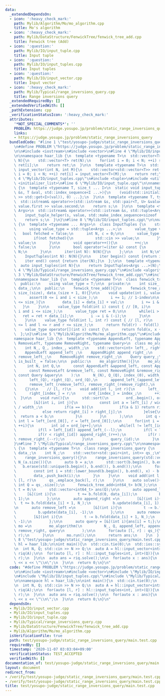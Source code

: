 ```yaml
---
data:
  _extendedDependsOn:
  - icon: ':heavy_check_mark:'
    path: Mylib/Algorithm/Mo/mo_algorithm.cpp
    title: Mo's algorithm
  - icon: ':heavy_check_mark:'
    path: Mylib/DataStructure/FenwickTree/fenwick_tree_add.cpp
    title: Fenwick tree (Add)
  - icon: ':question:'
    path: Mylib/IO/input_tuple.cpp
    title: Input tuple
  - icon: ':question:'
    path: Mylib/IO/input_tuples.cpp
    title: Input tuples
  - icon: ':question:'
    path: Mylib/IO/input_vector.cpp
    title: Input vector
  - icon: ':heavy_check_mark:'
    path: Mylib/Typical/range_inversions_query.cpp
    title: Range inversions query
  _extendedRequiredBy: []
  _extendedVerifiedWith: []
  _pathExtension: cpp
  _verificationStatusIcon: ':heavy_check_mark:'
  attributes:
    '*NOT_SPECIAL_COMMENTS*': ''
    PROBLEM: https://judge.yosupo.jp/problem/static_range_inversions_query
    links:
    - https://judge.yosupo.jp/problem/static_range_inversions_query
  bundledCode: "#line 1 \"test/yosupo-judge/static_range_inversions_query/main.test.cpp\"\
    \n#define PROBLEM \"https://judge.yosupo.jp/problem/static_range_inversions_query\"\
    \n\n#include <iostream>\n#include <vector>\n#line 4 \"Mylib/IO/input_vector.cpp\"\
    \n\nnamespace haar_lib {\n  template <typename T>\n  std::vector<T> input_vector(int\
    \ N){\n    std::vector<T> ret(N);\n    for(int i = 0; i < N; ++i) std::cin >>\
    \ ret[i];\n    return ret;\n  }\n\n  template <typename T>\n  std::vector<std::vector<T>>\
    \ input_vector(int N, int M){\n    std::vector<std::vector<T>> ret(N);\n    for(int\
    \ i = 0; i < N; ++i) ret[i] = input_vector<T>(M);\n    return ret;\n  }\n}\n#line\
    \ 4 \"Mylib/IO/input_tuples.cpp\"\n#include <tuple>\n#include <utility>\n#include\
    \ <initializer_list>\n#line 6 \"Mylib/IO/input_tuple.cpp\"\n\nnamespace haar_lib\
    \ {\n  template <typename T, size_t ... I>\n  static void input_tuple_helper(std::istream\
    \ &s, T &val, std::index_sequence<I ...>){\n    (void)std::initializer_list<int>{(void(s\
    \ >> std::get<I>(val)), 0) ...};\n  }\n\n  template <typename T, typename U>\n\
    \  std::istream& operator>>(std::istream &s, std::pair<T, U> &value){\n    s >>\
    \ value.first >> value.second;\n    return s;\n  }\n\n  template <typename ...\
    \ Args>\n  std::istream& operator>>(std::istream &s, std::tuple<Args ...> &value){\n\
    \    input_tuple_helper(s, value, std::make_index_sequence<sizeof ... (Args)>());\n\
    \    return s;\n  }\n}\n#line 8 \"Mylib/IO/input_tuples.cpp\"\n\nnamespace haar_lib\
    \ {\n  template <typename ... Args>\n  class InputTuples {\n    struct iter {\n\
    \      using value_type = std::tuple<Args ...>;\n      value_type value;\n   \
    \   bool fetched = false;\n      int N, c = 0;\n\n      value_type operator*(){\n\
    \        if(not fetched){\n          std::cin >> value;\n        }\n        return\
    \ value;\n      }\n\n      void operator++(){\n        ++c;\n        fetched =\
    \ false;\n      }\n\n      bool operator!=(iter &) const {\n        return c <\
    \ N;\n      }\n\n      iter(int N): N(N){}\n    };\n\n    int N;\n\n  public:\n\
    \    InputTuples(int N): N(N){}\n\n    iter begin() const {return iter(N);}\n\
    \    iter end() const {return iter(N);}\n  };\n\n  template <typename ... Args>\n\
    \  auto input_tuples(int N){\n    return InputTuples<Args ...>(N);\n  }\n}\n#line\
    \ 4 \"Mylib/Typical/range_inversions_query.cpp\"\n#include <algorithm>\n#line\
    \ 3 \"Mylib/DataStructure/FenwickTree/fenwick_tree_add.cpp\"\n#include <cassert>\n\
    \nnamespace haar_lib {\n  template <typename T>\n  class fenwick_tree_add {\n\
    \  public:\n    using value_type = T;\n\n  private:\n    int size_;\n    std::vector<value_type>\
    \ data_;\n\n  public:\n    fenwick_tree_add(){}\n    fenwick_tree_add(int size):\
    \ size_(size), data_(size + 1, 0){}\n\n    void update(int i, value_type val){\n\
    \      assert(0 <= i and i < size_);\n      i += 1; // 1-index\n\n      while(i\
    \ <= size_){\n        data_[i] = data_[i] + val;\n        i += i & (-i);\n   \
    \   }\n    }\n\n    value_type fold(int i) const { // [0, i)\n      assert(0 <=\
    \ i and i <= size_);\n      value_type ret = 0;\n\n      while(i > 0){\n     \
    \   ret = ret + data_[i];\n        i -= i & (-i);\n      }\n\n      return ret;\n\
    \    }\n\n    value_type fold(int l, int r) const { // [l, r)\n      assert(0\
    \ <= l and l <= r and r <= size_);\n      return fold(r) - fold(l);\n    }\n\n\
    \    value_type operator[](int x) const {\n      return fold(x, x + 1);\n    }\n\
    \  };\n}\n#line 5 \"Mylib/Algorithm/Mo/mo_algorithm.cpp\"\n#include <cmath>\n\n\
    namespace haar_lib {\n  template <typename AppendLeft, typename AppendRight, typename\
    \ RemoveLeft, typename RemoveRight, typename Query>\n  class mo_algorithm {\n\
    \    int N_, Q_, index_, width_;\n    std::vector<int> left_, right_, ord_;\n\n\
    \    AppendLeft append_left_;\n    AppendRight append_right_;\n    RemoveLeft\
    \ remove_left_;\n    RemoveRight remove_right_;\n    Query query_;\n\n    bool\
    \ is_built_ = false;\n\n  public:\n    mo_algorithm(){}\n    mo_algorithm(\n \
    \     int N, int Q,\n      const AppendLeft &append_left, const AppendRight &append_right,\n\
    \      const RemoveLeft &remove_left, const RemoveRight &remove_right,\n     \
    \ const Query &query\n    ):\n      N_(N), Q_(Q), index_(0), width_(std::sqrt(N)),\n\
    \      left_(Q), right_(Q), ord_(Q),\n      append_left_(append_left), append_right_(append_right),\n\
    \      remove_left_(remove_left), remove_right_(remove_right),\n      query_(query)\n\
    \    {}\n\n    // [l, r)\n    void add(int l, int r){\n      left_[index_] = l;\n\
    \      right_[index_] = r;\n      ord_[index_] = index_;\n      ++index_;\n  \
    \  }\n\n    void run(){\n      std::sort(\n        ord_.begin(), ord_.end(),\n\
    \        [&](int i, int j){\n          const int a = left_[i] / width_, b = left_[j]\
    \ / width_;\n          if(a == b){\n            if(a & 1) return right_[i] < right_[j];\n\
    \            else return right_[i] > right_[j];\n          }else{\n          \
    \  return a < b;\n          }\n        }\n      );\n\n      int q = 0;\n     \
    \ int l = left_[ord_[0]], r = left_[ord_[0]];\n\n      for(int i = 0; i < Q_;\
    \ ++i){\n        int id = ord_[q++];\n\n        while(l != left_[id] or r != right_[id]){\n\
    \          if(l > left_[id]) append_left_(--l);\n          if(l < left_[id]) remove_left_(l++);\n\
    \          if(r < right_[id]) append_right_(r++);\n          if(r > right_[id])\
    \ remove_right_(--r);\n        }\n\n        query_(id);\n      }\n    }\n  };\n\
    }\n#line 7 \"Mylib/Typical/range_inversions_query.cpp\"\n\nnamespace haar_lib\
    \ {\n  template <typename T>\n  class range_inversions_query {\n    std::vector<int>\
    \ data_;\n    int N_;\n    std::vector<std::pair<int, int>> qs_;\n\n  public:\n\
    \    range_inversions_query(){}\n    range_inversions_query(std::vector<T> a):\
    \ N_(a.size()){\n      auto b = a;\n      std::sort(b.begin(), b.end());\n   \
    \   b.erase(std::unique(b.begin(), b.end()), b.end());\n\n      for(auto x : a){\n\
    \        const int i = std::lower_bound(b.begin(), b.end(), x) - b.begin();\n\
    \        data_.push_back(i);\n      }\n    }\n\n    void add(int l, int r){ //\
    \ [l, r)\n      qs_.emplace_back(l, r);\n    }\n\n    auto solve(){\n      const\
    \ int Q = qs_.size();\n      fenwick_tree_add<int64_t> b(N_);\n\n      int64_t\
    \ t = 0;\n      std::vector<int64_t> ans(Q);\n\n      auto append_left =\n   \
    \     [&](int i){\n          t += b.fold(0, data_[i]);\n          b.update(data_[i],\
    \ 1);\n        };\n\n      auto append_right =\n        [&](int i){\n        \
    \  t += b.fold(data_[i] + 1, N_);\n          b.update(data_[i], 1);\n        };\n\
    \n      auto remove_left =\n        [&](int i){\n          t -= b.fold(0, data_[i]);\n\
    \          b.update(data_[i], -1);\n        };\n\n      auto remove_right =\n\
    \        [&](int i){\n          t -= b.fold(data_[i] + 1, N_);\n          b.update(data_[i],\
    \ -1);\n        };\n\n      auto query = [&](int i){ans[i] = t;};\n\n      auto\
    \ mo =\n        mo_algorithm(\n          N_, Q, append_left, append_right, remove_left,\
    \ remove_right, query\n        );\n\n      for(auto [l, r] : qs_){\n        mo.add(l,\
    \ r);\n      }\n\n      mo.run();\n\n      return ans;\n    }\n  };\n}\n#line\
    \ 8 \"test/yosupo-judge/static_range_inversions_query/main.test.cpp\"\n\nnamespace\
    \ hl = haar_lib;\n\nint main(){\n  std::cin.tie(0);\n  std::ios::sync_with_stdio(false);\n\
    \n  int N, Q; std::cin >> N >> Q;\n  auto A = hl::input_vector<int>(N);\n\n  hl::range_inversions_query\
    \ riq(A);\n\n  for(auto [l, r] : hl::input_tuples<int, int>(Q)){\n    riq.add(l,\
    \ r);\n  }\n\n  auto ans = riq.solve();\n\n  for(auto x : ans){\n    std::cout\
    \ << x << \"\\n\";\n  }\n\n  return 0;\n}\n"
  code: "#define PROBLEM \"https://judge.yosupo.jp/problem/static_range_inversions_query\"\
    \n\n#include <iostream>\n#include <vector>\n#include \"Mylib/IO/input_vector.cpp\"\
    \n#include \"Mylib/IO/input_tuples.cpp\"\n#include \"Mylib/Typical/range_inversions_query.cpp\"\
    \n\nnamespace hl = haar_lib;\n\nint main(){\n  std::cin.tie(0);\n  std::ios::sync_with_stdio(false);\n\
    \n  int N, Q; std::cin >> N >> Q;\n  auto A = hl::input_vector<int>(N);\n\n  hl::range_inversions_query\
    \ riq(A);\n\n  for(auto [l, r] : hl::input_tuples<int, int>(Q)){\n    riq.add(l,\
    \ r);\n  }\n\n  auto ans = riq.solve();\n\n  for(auto x : ans){\n    std::cout\
    \ << x << \"\\n\";\n  }\n\n  return 0;\n}\n"
  dependsOn:
  - Mylib/IO/input_vector.cpp
  - Mylib/IO/input_tuples.cpp
  - Mylib/IO/input_tuple.cpp
  - Mylib/Typical/range_inversions_query.cpp
  - Mylib/DataStructure/FenwickTree/fenwick_tree_add.cpp
  - Mylib/Algorithm/Mo/mo_algorithm.cpp
  isVerificationFile: true
  path: test/yosupo-judge/static_range_inversions_query/main.test.cpp
  requiredBy: []
  timestamp: '2020-11-07 03:03:04+09:00'
  verificationStatus: TEST_ACCEPTED
  verifiedWith: []
documentation_of: test/yosupo-judge/static_range_inversions_query/main.test.cpp
layout: document
redirect_from:
- /verify/test/yosupo-judge/static_range_inversions_query/main.test.cpp
- /verify/test/yosupo-judge/static_range_inversions_query/main.test.cpp.html
title: test/yosupo-judge/static_range_inversions_query/main.test.cpp
---
```

